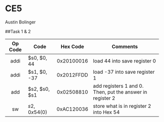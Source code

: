 CE5
===
Austin Bolinger

##Task 1 & 2

| Op Code       | Code          | Hex Code   |Comments|
|:-------------:| --------------|:----------:| -------|
| addi          | $s0, $0, 44   | 0x20100016 |load 44 into save register 0 |
| addi          | $s1, $0, -37  | 0x2012FFDD |load -37 into save register 1|
| add           | $s2, $s0, $s1 | 0x02508810 |add registers 1 and 0. Then, put the answer in register 2|
| sw            | $s2, 0x54($0) | 0xAC120036 |store what is in register 2 into Hex 54|
 
